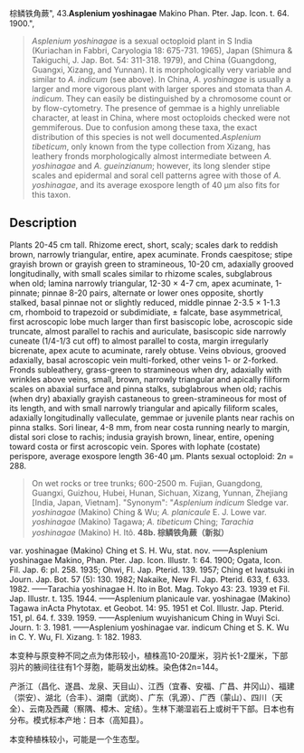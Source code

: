棕鳞铁角蕨",
43.**Asplenium yoshinagae** Makino Phan. Pter. Jap. Icon. t. 64. 1900.",

> *Asplenium yoshinagae* is a sexual octoploid plant in S India (Kuriachan in Fabbri, Caryologia 18: 675-731. 1965), Japan (Shimura &amp; Takiguchi, J. Jap. Bot. 54: 311-318. 1979), and China (Guangdong, Guangxi, Xizang, and Yunnan). It is morphologically very variable and similar to *A. indicum* (see above). In China, *A. yoshinagae* is usually a larger and more vigorous plant with larger spores and stomata than *A. indicum*. They can easily be distinguished by a chromosome count or by flow-cytometry. The presence of gemmae is a highly unreliable character, at least in China, where most octoploids checked were not gemmiferous. Due to confusion among these taxa, the exact distribution of this species is not well documented.*Asplenium tibeticum*, only known from the type collection from Xizang, has leathery fronds morphologically almost intermediate between *A. yoshinagae* and *A. gueinzianum*; however, its long slender stipe scales and epidermal and soral cell patterns agree with those of *A. yoshinagae*, and its average exospore length of 40 µm also fits for this taxon.

## Description
Plants 20-45 cm tall. Rhizome erect, short, scaly; scales dark to reddish brown, narrowly triangular, entire, apex acuminate. Fronds caespitose; stipe grayish brown or grayish green to stramineous, 10-20 cm, adaxially grooved longitudinally, with small scales similar to rhizome scales, subglabrous when old; lamina narrowly triangular, 12-30 × 4-7 cm, apex acuminate, 1-pinnate; pinnae 8-20 pairs, alternate or lower ones opposite, shortly stalked, basal pinnae not or slightly reduced, middle pinnae 2-3.5 × 1-1.3 cm, rhomboid to trapezoid or subdimidiate, ± falcate, base asymmetrical, first acroscopic lobe much larger than first basiscopic lobe, acroscopic side truncate, almost parallel to rachis and auriculate, basiscopic side narrowly cuneate (1/4-1/3 cut off) to almost parallel to costa, margin irregularly bicrenate, apex acute to acuminate, rarely obtuse. Veins obvious, grooved adaxially, basal acroscopic vein multi-forked, other veins 1- or 2-forked. Fronds subleathery, grass-green to stramineous when dry, adaxially with wrinkles above veins, small, brown, narrowly triangular and apically filiform scales on abaxial surface and pinna stalks, subglabrous when old; rachis (when dry) abaxially grayish castaneous to green-stramineous for most of its length, and with small narrowly triangular and apically filiform scales, adaxially longitudinally valleculate, gemmae or juvenile plants near rachis on pinna stalks. Sori linear, 4-8 mm, from near costa running nearly to margin, distal sori close to rachis; indusia grayish brown, linear, entire, opening toward costa or first acroscopic vein. Spores with lophate (costate) perispore, average exospore length 36-40 µm. Plants sexual octoploid: 2*n* = 288.

> On wet rocks or tree trunks; 600-2500 m. Fujian, Guangdong, Guangxi, Guizhou, Hubei, Hunan, Sichuan, Xizang, Yunnan, Zhejiang [India, Japan, Vietnam].
  "Synonym": "*Asplenium indicum* Sledge var. *yoshinagae* (Makino) Ching &amp; Wu; *A. planicaule* E. J. Lowe var. *yoshinagae* (Makino) Tagawa; *A. tibeticum* Ching; *Tarachia yoshinagae* (Makino) H. Itô.
**48b. 棕鳞铁角蕨（新拟）**

var. yoshinagae (Makino) Ching et S. H. Wu, stat. nov. ——Asplenium yoshinagae Makino, Phan. Pter. Jap. Icon. Illustr. 1: 64. 1900; Ogata, Icon. Fil. Jap. 6: pl. 258. 1935; Ohwi, Fl. Jap. Pterid. 139. 1957; Ching et Iwatsuki in Journ. Jap. Bot. 57 (5): 130. 1982; Nakaike, New Fl. Jap. Pterid. 633, f. 633. 1982. ——Tarachia yoshinagae H. Ito in Bot. Mag. Tokyo 43: 23. 1939 et Fil. Jap. Illustr. t. 135. 1944. ——Asplenium planicaule var. yoshinagae (Makino) Tagawa inActa Phytotax. et Geobot. 14: 95. 1951 et Col. Illustr. Jap. Pterid. 151, pl. 64. f. 339. 1959. ——Asplenium wuyishanicum Ching in Wuyi Sci. Journ. 1: 3. 1981. ——Asplenium yoshinagae var. indicum Ching et S. K. Wu in C. Y. Wu, Fl. Xizang. 1: 182. 1983.

本变种与原变种不同之点为体形较小，植株高10-20厘米，羽片长1-2厘米，下部羽片的腋间往往有1个芽胞，能萌发出幼株。染色体2n=144。

产浙江（昌化、遂昌、龙泉、天目山）、江西（宜春、安福、广昌、井冈山）、福建（崇安）、湖北（合丰）、湖南（武岗）、广东（乳源）、广西（蒙山）、四川（天全）、云南及西藏（察隅、樟木、定结）。生林下潮湿岩石上或树干下部。日本也有分布。模式标本产地：日本（高知县）。

本变种植株较小，可能是一个生态型。
